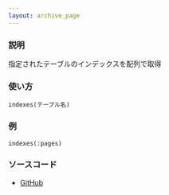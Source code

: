 ```yaml
---
layout: archive_page
---
```

### 説明
指定されたテーブルのインデックスを配列で取得

### 使い方
    indexes(テーブル名)

### 例
    indexes(:pages)

### ソースコード
* [GitHub](https://github.com/rails/rails/blob/ac30e389ecfa0e26e3d44c1eda8488ddf63b3ecc/activerecord/lib/active_record/connection_adapters/abstract/schema_statements.rb#L82)